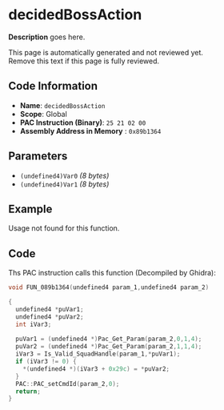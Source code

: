 # decidedBossAction

**Description** goes here.

This page is automatically generated and not reviewed yet.<br>Remove this text if this page is fully reviewed.

## Code Information

- **Name**: `decidedBossAction`
- **Scope**: Global
- **PAC Instruction (Binary)**: `25 21 02 00`
- **Assembly Address in Memory** : `0x89b1364`

## Parameters

- `(undefined4)Var0` *(8 bytes)*
- `(undefined4)Var1` *(8 bytes)*

## Example

Usage not found for this function.

## Code

Ths PAC instruction calls this function (Decompiled by Ghidra):

```c
void FUN_089b1364(undefined4 param_1,undefined4 param_2)

{
  undefined4 *puVar1;
  undefined4 *puVar2;
  int iVar3;
  
  puVar1 = (undefined4 *)Pac_Get_Param(param_2,0,1,4);
  puVar2 = (undefined4 *)Pac_Get_Param(param_2,1,1,4);
  iVar3 = Is_Valid_SquadHandle(param_1,*puVar1);
  if (iVar3 != 0) {
    *(undefined4 *)(iVar3 + 0x29c) = *puVar2;
  }
  PAC::PAC_setCmdId(param_2,0);
  return;
}
```

